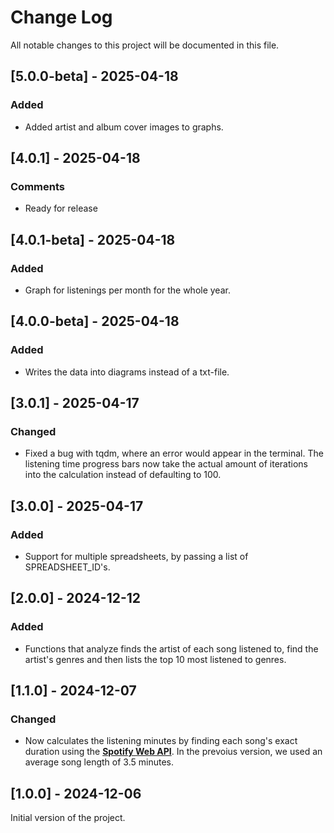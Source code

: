 # Change Log
All notable changes to this project will be documented in this file.

## [5.0.0-beta] - 2025-04-18

### Added
- Added artist and album cover images to graphs.

## [4.0.1] - 2025-04-18

### Comments
- Ready for release

## [4.0.1-beta] - 2025-04-18

### Added
- Graph for listenings per month for the whole year.

## [4.0.0-beta] - 2025-04-18

### Added
- Writes the data into diagrams instead of a txt-file.

## [3.0.1] - 2025-04-17

### Changed
- Fixed a bug with tqdm, where an error would appear in the terminal. The listening time progress bars now take the actual amount of iterations into the calculation instead of defaulting to 100.

## [3.0.0] - 2025-04-17

### Added
- Support for multiple spreadsheets, by passing a list of SPREADSHEET_ID's.

## [2.0.0] - 2024-12-12

### Added
- Functions that analyze finds the artist of each song listened to, find the artist's genres and then lists the top 10 most listened to genres.

## [1.1.0] - 2024-12-07

### Changed
- Now calculates the listening minutes by finding each song's exact duration using the **[Spotify Web API](https://developer.spotify.com/documentation/web-api)**. In the prevoius version, we used an average song length of 3.5 minutes.

## [1.0.0] - 2024-12-06

Initial version of the project.